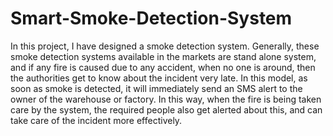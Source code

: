 # Smart-Smoke-Detection-System

In this project, I have designed a smoke detection system. Generally, these smoke detection systems available in the markets are stand alone system, and if any fire is caused due to any accident, when no one is around, then the authorities get to know about the incident very late. In this model, as soon as smoke is detected, it will immediately send an SMS alert to the owner of the warehouse or factory. In this way, when the fire is being taken care by the system, the required people also get alerted about this, and can take care of the incident more effectively.
